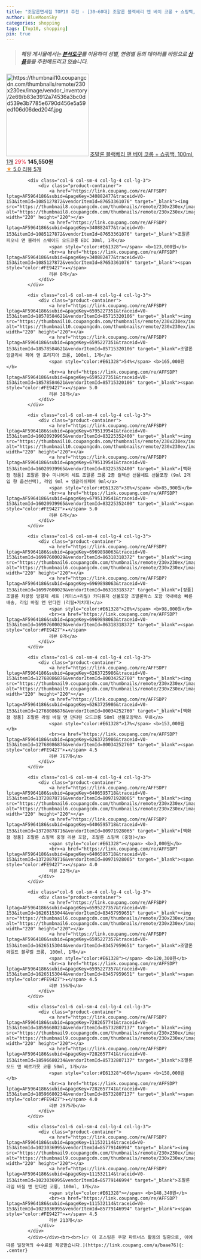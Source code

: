 ```yaml
---
title: "조말론면세점 TOP10 추천 - [30~60대] 조말론 블랙베리 앤 베이 코롱 + 쇼핑백, 100ml, 1개"
author: BlueMoonSky
categories: shopping
tags: [Top10, shopping]
pin: true
---
```


> ##### 해당 게시물에서는 [**분석도구**](https://itemscout.io/)를 이용하여 **성별**, **연령별** 등의 데이터를 바탕으로 [**상품**](https://link.coupang.com/a/baae76)들을 추천해드리고 있습니다.
<div class="container"><div class="row">
            <div class="col-6 col-sm-4 col-lg-4 col-lg-3">
                <div class="product-container">
                    <a href="https://link.coupang.com/re/AFFSDP?lptag=AF5964186&subid=&pageKey=7340434788&traceid=V0-153&itemId=18865073311&vendorItemId=85779145992" target="_blank"><img src="https://thumbnail10.coupangcdn.com/thumbnails/remote/230x230ex/image/vendor_inventory/2e69/b83e3912a74536a3bc0dd539e3b7785e6790d456e5a59ed106d06ded204f.jpg" alt="https://thumbnail10.coupangcdn.com/thumbnails/remote/230x230ex/image/vendor_inventory/2e69/b83e3912a74536a3bc0dd539e3b7785e6790d456e5a59ed106d06ded204f.jpg" width="220" height="220"></a>
                    <a href="https://link.coupang.com/re/AFFSDP?lptag=AF5964186&subid=&pageKey=7340434788&traceid=V0-153&itemId=18865073311&vendorItemId=85779145992" target="_blank">조말론 블랙베리 앤 베이 코롱 + 쇼핑백, 100ml, 1개</a>
                    <span style="color:#E61328">29%</span> <b>145,550원</b>
                    <br><a href="https://link.coupang.com/re/AFFSDP?lptag=AF5964186&subid=&pageKey=7340434788&traceid=V0-153&itemId=18865073311&vendorItemId=85779145992" target="_blank"><span style="color:#FE9427">★</span> 5.0
                    리뷰 5개</a>
                </div>
            </div>
            
            <div class="col-6 col-sm-4 col-lg-4 col-lg-3">
                <div class="product-container">
                    <a href="https://link.coupang.com/re/AFFSDP?lptag=AF5964186&subid=&pageKey=340882477&traceid=V0-153&itemId=1085127872&vendorItemId=87653361076" target="_blank"><img src="https://thumbnail8.coupangcdn.com/thumbnails/remote/230x230ex/image/vendor_inventory/d445/6f54a722aaaa08b6f9124432e19af370d758cb3d515554f24bef2133c56e.jpg" alt="https://thumbnail8.coupangcdn.com/thumbnails/remote/230x230ex/image/vendor_inventory/d445/6f54a722aaaa08b6f9124432e19af370d758cb3d515554f24bef2133c56e.jpg" width="220" height="220"></a>
                    <a href="https://link.coupang.com/re/AFFSDP?lptag=AF5964186&subid=&pageKey=340882477&traceid=V0-153&itemId=1085127872&vendorItemId=87653361076" target="_blank">조말론 피오니 앤 블러쉬 스웨이드 오드코롱 EDC 30ml, 1개</a>
                    <span style="color:#E61328"></span> <b>123,000원</b>
                    <br><a href="https://link.coupang.com/re/AFFSDP?lptag=AF5964186&subid=&pageKey=340882477&traceid=V0-153&itemId=1085127872&vendorItemId=87653361076" target="_blank"><span style="color:#FE9427">★</span> 
                    리뷰 0개</a>
                </div>
            </div>
            
            <div class="col-6 col-sm-4 col-lg-4 col-lg-3">
                <div class="product-container">
                    <a href="https://link.coupang.com/re/AFFSDP?lptag=AF5964186&subid=&pageKey=6595227351&traceid=V0-153&itemId=18578584621&vendorItemId=85715320106" target="_blank"><img src="https://thumbnail10.coupangcdn.com/thumbnails/remote/230x230ex/image/vendor_inventory/5389/d7e2662d54d7ce2d9d7fb6c5e51b4723ba58be3d9ae80e0581d6e3e4eb79.JPG" alt="https://thumbnail10.coupangcdn.com/thumbnails/remote/230x230ex/image/vendor_inventory/5389/d7e2662d54d7ce2d9d7fb6c5e51b4723ba58be3d9ae80e0581d6e3e4eb79.JPG" width="220" height="220"></a>
                    <a href="https://link.coupang.com/re/AFFSDP?lptag=AF5964186&subid=&pageKey=6595227351&traceid=V0-153&itemId=18578584621&vendorItemId=85715320106" target="_blank">조말론 잉글리쉬 페어 앤 프리지아 코롱, 100ml, 1개</a>
                    <span style="color:#E61328">54%</span> <b>165,000원</b>
                    <br><a href="https://link.coupang.com/re/AFFSDP?lptag=AF5964186&subid=&pageKey=6595227351&traceid=V0-153&itemId=18578584621&vendorItemId=85715320106" target="_blank"><span style="color:#FE9427">★</span> 5.0
                    리뷰 38개</a>
                </div>
            </div>
            
            <div class="col-6 col-sm-4 col-lg-4 col-lg-3">
                <div class="product-container">
                    <a href="https://link.coupang.com/re/AFFSDP?lptag=AF5964186&subid=&pageKey=6795139541&traceid=V0-153&itemId=16020939965&vendorItemId=83225352400" target="_blank"><img src="https://thumbnail10.coupangcdn.com/thumbnails/remote/230x230ex/image/vendor_inventory/f871/4a40f2d54e90f91c128b0b61521f2a52076c497962fec66c95b378578646.jpg" alt="https://thumbnail10.coupangcdn.com/thumbnails/remote/230x230ex/image/vendor_inventory/f871/4a40f2d54e90f91c128b0b61521f2a52076c497962fec66c95b378578646.jpg" width="220" height="220"></a>
                    <a href="https://link.coupang.com/re/AFFSDP?lptag=AF5964186&subid=&pageKey=6795139541&traceid=V0-153&itemId=16020939965&vendorItemId=83225352400" target="_blank">[백화점 정품] 조말론 향수 미니어처 세트 조말론 코롱 2종 컬렉션 선물세트 선물포장 (9ml 2개입 향 옵션선택), 라임 9ml + 잉글리쉬페어 9ml</a>
                    <span style="color:#E61328">30%</span> <b>85,900원</b>
                    <br><a href="https://link.coupang.com/re/AFFSDP?lptag=AF5964186&subid=&pageKey=6795139541&traceid=V0-153&itemId=16020939965&vendorItemId=83225352400" target="_blank"><span style="color:#FE9427">★</span> 5.0
                    리뷰 6개</a>
                </div>
            </div>
            
            <div class="col-6 col-sm-4 col-lg-4 col-lg-3">
                <div class="product-container">
                    <a href="https://link.coupang.com/re/AFFSDP?lptag=AF5964186&subid=&pageKey=6969898063&traceid=V0-153&itemId=16997600029&vendorItemId=86318318372" target="_blank"><img src="https://thumbnail6.coupangcdn.com/thumbnails/remote/230x230ex/image/vendor_inventory/75db/ec516ab560fc8299669d7a6aeab438b69044f1abe6687e220cb43140f2ff.jpg" alt="https://thumbnail6.coupangcdn.com/thumbnails/remote/230x230ex/image/vendor_inventory/75db/ec516ab560fc8299669d7a6aeab438b69044f1abe6687e220cb43140f2ff.jpg" width="220" height="220"></a>
                    <a href="https://link.coupang.com/re/AFFSDP?lptag=AF5964186&subid=&pageKey=6969898063&traceid=V0-153&itemId=16997600029&vendorItemId=86318318372" target="_blank">[정품] 조말론 차량용 방향제 세트 (케이스+리필) 카디퓨저 선물포장 조말론박스 포함 국내배송 빠른배송, 라임 바질 앤 만다린 (리필+거치대)</a>
                    <span style="color:#E61328">20%</span> <b>98,000원</b>
                    <br><a href="https://link.coupang.com/re/AFFSDP?lptag=AF5964186&subid=&pageKey=6969898063&traceid=V0-153&itemId=16997600029&vendorItemId=86318318372" target="_blank"><span style="color:#FE9427">★</span> 
                    리뷰 0개</a>
                </div>
            </div>
            
            <div class="col-6 col-sm-4 col-lg-4 col-lg-3">
                <div class="product-container">
                    <a href="https://link.coupang.com/re/AFFSDP?lptag=AF5964186&subid=&pageKey=6263725986&traceid=V0-153&itemId=12768086876&vendorItemId=80034252760" target="_blank"><img src="https://thumbnail9.coupangcdn.com/thumbnails/remote/230x230ex/image/vendor_inventory/243f/d8a02f353286e595dc53f7711ba05dd1780ce1b560567acd98c39f642e44.png" alt="https://thumbnail9.coupangcdn.com/thumbnails/remote/230x230ex/image/vendor_inventory/243f/d8a02f353286e595dc53f7711ba05dd1780ce1b560567acd98c39f642e44.png" width="220" height="220"></a>
                    <a href="https://link.coupang.com/re/AFFSDP?lptag=AF5964186&subid=&pageKey=6263725986&traceid=V0-153&itemId=12768086876&vendorItemId=80034252760" target="_blank">[백화점 정품] 조말론 라임 바질 앤 만다린 오드코롱 50ml 선물포장박스 무료</a>
                    <span style="color:#E61328">17%</span> <b>153,000원</b>
                    <br><a href="https://link.coupang.com/re/AFFSDP?lptag=AF5964186&subid=&pageKey=6263725986&traceid=V0-153&itemId=12768086876&vendorItemId=80034252760" target="_blank"><span style="color:#FE9427">★</span> 4.5
                    리뷰 767개</a>
                </div>
            </div>
            
            <div class="col-6 col-sm-4 col-lg-4 col-lg-3">
                <div class="product-container">
                    <a href="https://link.coupang.com/re/AFFSDP?lptag=AF5964186&subid=&pageKey=6406595718&traceid=V0-153&itemId=13720878716&vendorItemId=80971928065" target="_blank"><img src="https://thumbnail6.coupangcdn.com/thumbnails/remote/230x230ex/image/vendor_inventory/4cc8/bd4fd7d597e32f689ebf5fd6d78e052ddf7a985dc1a692ceaf3f4f8610ea.png" alt="https://thumbnail6.coupangcdn.com/thumbnails/remote/230x230ex/image/vendor_inventory/4cc8/bd4fd7d597e32f689ebf5fd6d78e052ddf7a985dc1a692ceaf3f4f8610ea.png" width="220" height="220"></a>
                    <a href="https://link.coupang.com/re/AFFSDP?lptag=AF5964186&subid=&pageKey=6406595718&traceid=V0-153&itemId=13720878716&vendorItemId=80971928065" target="_blank">[백화점 정품] 조말론 쇼핑백 중형 리본 포함, 조말론 쇼핑백 (중형)</a>
                    <span style="color:#E61328"></span> <b>3,000원</b>
                    <br><a href="https://link.coupang.com/re/AFFSDP?lptag=AF5964186&subid=&pageKey=6406595718&traceid=V0-153&itemId=13720878716&vendorItemId=80971928065" target="_blank"><span style="color:#FE9427">★</span> 4.0
                    리뷰 22개</a>
                </div>
            </div>
            
            <div class="col-6 col-sm-4 col-lg-4 col-lg-3">
                <div class="product-container">
                    <a href="https://link.coupang.com/re/AFFSDP?lptag=AF5964186&subid=&pageKey=6595227357&traceid=V0-153&itemId=16265153044&vendorItemId=83457959651" target="_blank"><img src="https://thumbnail6.coupangcdn.com/thumbnails/remote/230x230ex/image/vendor_inventory/3642/8e9d470eb3a42ec788d8dd27b25b0384c9786a23745eedca0fd986f5a265.png" alt="https://thumbnail6.coupangcdn.com/thumbnails/remote/230x230ex/image/vendor_inventory/3642/8e9d470eb3a42ec788d8dd27b25b0384c9786a23745eedca0fd986f5a265.png" width="220" height="220"></a>
                    <a href="https://link.coupang.com/re/AFFSDP?lptag=AF5964186&subid=&pageKey=6595227357&traceid=V0-153&itemId=16265153044&vendorItemId=83457959651" target="_blank">조말론 와일드 블루벨 코롱, 100ml, 1개</a>
                    <span style="color:#E61328"></span> <b>120,300원</b>
                    <br><a href="https://link.coupang.com/re/AFFSDP?lptag=AF5964186&subid=&pageKey=6595227357&traceid=V0-153&itemId=16265153044&vendorItemId=83457959651" target="_blank"><span style="color:#FE9427">★</span> 4.5
                    리뷰 156개</a>
                </div>
            </div>
            
            <div class="col-6 col-sm-4 col-lg-4 col-lg-3">
                <div class="product-container">
                    <a href="https://link.coupang.com/re/AFFSDP?lptag=AF5964186&subid=&pageKey=7282657741&traceid=V0-153&itemId=18596680234&vendorItemId=85732807137" target="_blank"><img src="https://thumbnail9.coupangcdn.com/thumbnails/remote/230x230ex/image/vendor_inventory/e8e9/fb71990d273d8b512dd6371004d3307d581aab0439e980feccf7c06ef9ac.jpeg" alt="https://thumbnail9.coupangcdn.com/thumbnails/remote/230x230ex/image/vendor_inventory/e8e9/fb71990d273d8b512dd6371004d3307d581aab0439e980feccf7c06ef9ac.jpeg" width="220" height="220"></a>
                    <a href="https://link.coupang.com/re/AFFSDP?lptag=AF5964186&subid=&pageKey=7282657741&traceid=V0-153&itemId=18596680234&vendorItemId=85732807137" target="_blank">조말론 오드 앤 베르가못 코롱 50ml, 1개</a>
                    <span style="color:#E61328">66%</span> <b>158,000원</b>
                    <br><a href="https://link.coupang.com/re/AFFSDP?lptag=AF5964186&subid=&pageKey=7282657741&traceid=V0-153&itemId=18596680234&vendorItemId=85732807137" target="_blank"><span style="color:#FE9427">★</span> 4.0
                    리뷰 2975개</a>
                </div>
            </div>
            
            <div class="col-6 col-sm-4 col-lg-4 col-lg-3">
                <div class="product-container">
                    <a href="https://link.coupang.com/re/AFFSDP?lptag=AF5964186&subid=&pageKey=111532114&traceid=V0-153&itemId=1023036995&vendorItemId=85779146994" target="_blank"><img src="https://thumbnail9.coupangcdn.com/thumbnails/remote/230x230ex/image/vendor_inventory/0f76/c663f106adec3ee7bf50db723a248f2492468d8020430617a2bfcc3cee3f.jpg" alt="https://thumbnail9.coupangcdn.com/thumbnails/remote/230x230ex/image/vendor_inventory/0f76/c663f106adec3ee7bf50db723a248f2492468d8020430617a2bfcc3cee3f.jpg" width="220" height="220"></a>
                    <a href="https://link.coupang.com/re/AFFSDP?lptag=AF5964186&subid=&pageKey=111532114&traceid=V0-153&itemId=1023036995&vendorItemId=85779146994" target="_blank">조말론 라임 바질 앤 만다린 코롱, 100ml, 1개</a>
                    <span style="color:#E61328"></span> <b>148,340원</b>
                    <br><a href="https://link.coupang.com/re/AFFSDP?lptag=AF5964186&subid=&pageKey=111532114&traceid=V0-153&itemId=1023036995&vendorItemId=85779146994" target="_blank"><span style="color:#FE9427">★</span> 4.5
                    리뷰 213개</a>
                </div>
            </div>
            </div></div><br><br>[👉 이 포스팅은 쿠팡 파트너스 활동의 일환으로, 이에 따른 일정액의 수수료를 제공받습니다.](https://link.coupang.com/a/baae76){: .center}